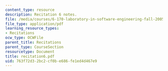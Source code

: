 ```yaml
---
content_type: resource
description: Recitation 6 notes.
file: /media/courses/6-170-laboratory-in-software-engineering-fall-2005/763f72d32bc2cf0be686fe1ed4d467e9_recitation6.pdf
file_type: application/pdf
learning_resource_types:
- Recitations
ocw_type: OCWFile
parent_title: Recitations
parent_type: CourseSection
resourcetype: Document
title: recitation6.pdf
uid: 763f72d3-2bc2-cf0b-e686-fe1ed4d467e9
---
```

